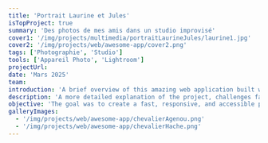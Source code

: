```yaml
---
title: 'Portrait Laurine et Jules'
isTopProject: true
summary: 'Des photos de mes amis dans un studio improvisé'
cover1: '/img/projects/multimedia/portraitLaurineJules/laurine1.jpg'
cover2: '/img/projects/web/awesome-app/cover2.png'
tags: ['Photographie', 'Studio']
tools: ['Appareil Photo', 'Lightroom']
projectUrl:
date: 'Mars 2025'
team: 
introduction: 'A brief overview of this amazing web application built with Nuxt.'
description: 'A more detailed explanation of the project, challenges faced, and solutions implemented.'
objective: 'The goal was to create a fast, responsive, and accessible portfolio showcase.'
galleryImages:
  - '/img/projects/web/awesome-app/chevalierAgenou.png'
  - '/img/projects/web/awesome-app/chevalierHache.png'
---
```



